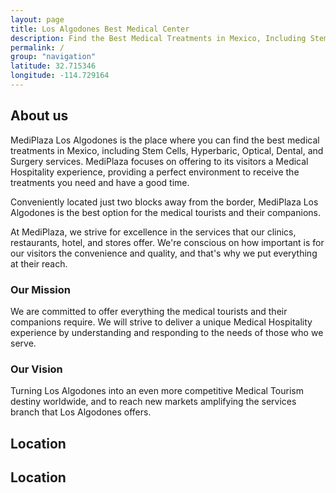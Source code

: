 ```yaml
---
layout: page
title: Los Algodones Best Medical Center
description: Find the Best Medical Treatments in Mexico, Including Stem Cells, Hyperbaric, Optical, Dental, and Surgery Services. The Only Thing Los Algodones Was Missing, Is Now Here.
permalink: /
group: "navigation"
latitude: 32.715346
longitude: -114.729164
---
```

<section role="content" class="home">
	<div class="about">
		<div class="row">
			<div class="col md-10 md-center">
				<h2 class="title">About us</h2>
				<p>MediPlaza Los Algodones is the place where you can find the best medical treatments in Mexico, including Stem Cells, Hyperbaric, Optical, Dental, and Surgery services. MediPlaza focuses on offering to its visitors a Medical Hospitality experience, providing a perfect environment to receive the treatments you need and have a good time.</p>
				<p>Conveniently located just two blocks away from the border, MediPlaza Los Algodones is the best option for the medical tourists and their companions.</p>
				<p>At MediPlaza, we strive for excellence in the services that our clinics, restaurants, hotel, and stores offer. We're conscious on how important is for our visitors the convenience and quality, and that's why we put everything at their reach.</p>
				<h3>Our Mission</h3>
				<p>We are committed to offer everything the medical tourists and their companions require. We will strive to deliver a unique Medical Hospitality experience by understanding and responding to the needs of those who we serve.</p>
				<h3>Our Vision</h3>
				<p>Turning Los Algodones into an even more competitive Medical Tourism destiny worldwide, and to reach new markets amplifying the services branch that Los Algodones offers.</p>
			</div>
		</div>
	</div>
	<div class="location">
		<div class="row">
			<div class="col md-12">
				<h2 class="title">Location</h2>
			</div>
		</div>
		<div id="map-canvas"><h2 class="title">Location</h2></div>
	</div>
</section>

<!-- Google Maps -->
<script src="https://maps.googleapis.com/maps/api/js?v=3.exp"></script>
<script>
	function initialize() {
	  var myLatlng = new google.maps.LatLng({{ page.latitude }}, {{ page.longitude }});
	  var mapOptions = {
	    zoom: 16,
	    scrollwheel: false,
	    center: myLatlng
	  }
	  var map = new google.maps.Map(document.getElementById('map-canvas'), mapOptions);
  var marker = new google.maps.Marker({
	      position: myLatlng,
	      map: map,
	      title: '{{ page.title }}'
	  });
	}
google.maps.event.addDomListener(window, 'load', initialize);
</script>